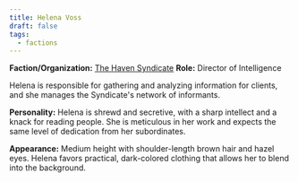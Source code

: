 ```yaml
---
title: Helena Voss
draft: false
tags:
  - factions
---
```

**Faction/Organization:** [The Haven Syndicate](the-haven-syndicate.md)
**Role:** Director of Intelligence

Helena is responsible for gathering and analyzing information for clients, and she manages the Syndicate's network of informants.

**Personality:** Helena is shrewd and secretive, with a sharp intellect and a knack for reading people. She is meticulous in her work and expects the same level of dedication from her subordinates.

**Appearance:** Medium height with shoulder-length brown hair and hazel eyes. Helena favors practical, dark-colored clothing that allows her to blend into the background.